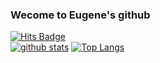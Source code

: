 ### Wecome to Eugene's github

<!--
**epark5467/epark5467** is a ✨ _special_ ✨ repository because its `README.md` (this file) appears on your GitHub profile.

Here are some ideas to get you started:

- 🔭 I’m currently working on ...
- 🌱 I’m currently learning ...
- 👯 I’m looking to collaborate on ...
- 🤔 I’m looking for help with ...
- 💬 Ask me about ...
- 📫 How to reach me: ...
- 😄 Pronouns: ...
- ⚡ Fun fact: ...
-->


[![Hits Badge](https://hits.seeyoufarm.com/api/count/incr/badge.svg?url=https://github.com/epark5467&count_bg=%2379C83D&title_bg=%23555555&icon=&icon_color=%23E7E7E7&title=hits&edge_flat=false)](https://hits.seeyoufarm.com)
<br />
[![github stats](https://github-readme-stats.vercel.app/api?username=epark5467)](https://github.com/anuraghazra/github-readme-stats)
[![Top Langs](https://github-readme-stats.vercel.app/api/top-langs/?username=epark5467)](https://github.com/anuraghazra/github-readme-stats)
